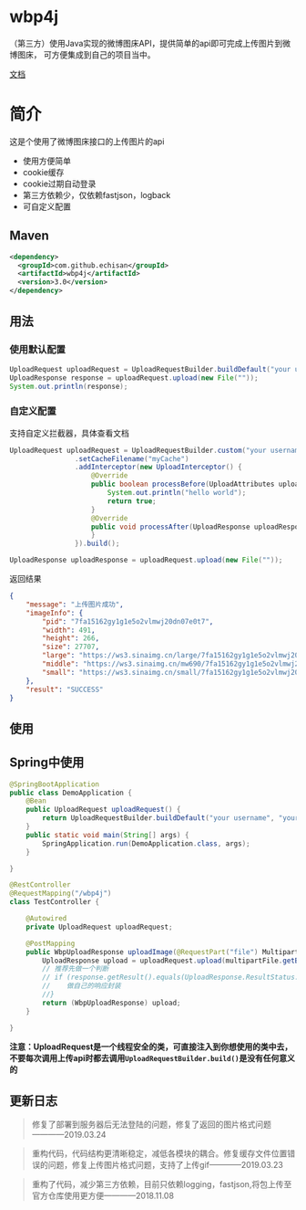 # wbp4j
（第三方）使用Java实现的微博图床API，提供简单的api即可完成上传图片到微博图床，
可方便集成到自己的项目当中。

[文档](https://github.com/echisan/wbp4j/wiki)

# 简介
这是个使用了微博图床接口的上传图片的api
- 使用方便简单
- cookie缓存
- cookie过期自动登录
- 第三方依赖少，仅依赖fastjson，logback
- 可自定义配置

## Maven

```xml
<dependency>
  <groupId>com.github.echisan</groupId>
  <artifactId>wbp4j</artifactId>
  <version>3.0</version>
</dependency>
```

## 用法

### 使用默认配置

```java
UploadRequest uploadRequest = UploadRequestBuilder.buildDefault("your username", "your password");
UploadResponse response = uploadRequest.upload(new File(""));
System.out.println(response);
```

### 自定义配置
支持自定义拦截器，具体查看文档

```java
UploadRequest uploadRequest = UploadRequestBuilder.custom("your username", "your password")
                .setCacheFilename("myCache")
                .addInterceptor(new UploadInterceptor() {
                    @Override
                    public boolean processBefore(UploadAttributes uploadAttributes) {
                        System.out.println("hello world");
                        return true;
                    }
                    @Override
                    public void processAfter(UploadResponse uploadResponse) {
                    }
                }).build();

UploadResponse uploadResponse = uploadRequest.upload(new File(""));
```

返回结果
```json
{
    "message": "上传图片成功",
    "imageInfo": {
        "pid": "7fa15162gy1g1e5o2vlmwj20dn07e0t7",
        "width": 491,
        "height": 266,
        "size": 27707,
        "large": "https://ws3.sinaimg.cn/large/7fa15162gy1g1e5o2vlmwj20dn07e0t7.jpg",
        "middle": "https://ws3.sinaimg.cn/mw690/7fa15162gy1g1e5o2vlmwj20dn07e0t7.jpg",
        "small": "https://ws3.sinaimg.cn/small/7fa15162gy1g1e5o2vlmwj20dn07e0t7.jpg"
    },
    "result": "SUCCESS"
}
```

## 使用

## Spring中使用

```java
@SpringBootApplication
public class DemoApplication {
    @Bean
    public UploadRequest uploadRequest() {
        return UploadRequestBuilder.buildDefault("your username", "your password");
    }
    public static void main(String[] args) {
        SpringApplication.run(DemoApplication.class, args);
    }

}

@RestController
@RequestMapping("/wbp4j")
class TestController {

    @Autowired
    private UploadRequest uploadRequest;

    @PostMapping
    public WbpUploadResponse uploadImage(@RequestPart("file") MultipartFile multipartFile) throws IOException, UploadFailedException {
        UploadResponse upload = uploadRequest.upload(multipartFile.getBytes());
        // 推荐先做一个判断
        // if (response.getResult().equals(UploadResponse.ResultStatus.SUCCESS)) {
        //    做自己的响应封装
        //}
        return (WbpUploadResponse) upload;
    }

}
```

**注意：UploadRequest是一个线程安全的类，可直接注入到你想使用的类中去，不要每次调用上传api时都去调用`UploadRequestBuilder.build()`是没有任何意义的**


## 更新日志
> 修复了部署到服务器后无法登陆的问题，修复了返回的图片格式问题 ————2019.03.24

> 重构代码，代码结构更清晰稳定，减低各模块的耦合。修复缓存文件位置错误的问题，修复上传图片格式问题，支持了上传gif————2019.03.23

> 重构了代码，减少第三方依赖，目前只依赖logging，fastjson,将包上传至官方仓库使用更方便————2018.11.08

